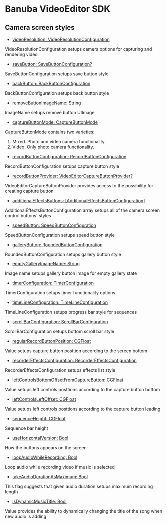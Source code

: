 # Banuba VideoEditor SDK
## Camera screen styles  

   - [videoResolution: VideoResolutionConfiguration]()
   
  VideoResolutionConfiguration setups camera options for capturing and rendering video
  
  - [saveButton: SaveButtonConfiguration?]()
  
  SaveButtonConfiguration setups save button style

  - [backButton: BackButtonConfiguration]()
  
  BackButtonConfiguration setups back button style

  - [removeButtonImageName: String]()
  
  ImageName setups remove button UIImage
  
  - [сaptureButtonMode: CaptureButtonMode]()
  
  CaptureButtonMode contains two varieties:
  1. Mixed. Photo and video camera functionality.
  2. Video. Only photo camera functionality.
  
  - [recordButtonConfiguration: RecordButtonConfiguration]()
  
  RecordButtonConfiguration setups capture button style
  
  - [recordButtonProvider: VideoEditorCaptureButtonProvider?]()
  
  VideoEditorCaptureButtonProvider provides access to the possibility for creating capture button
  
  - [additionalEffectsButtons: [AdditionalEffectsButtonConfiguration]]()
  
   AdditionalEffectsButtonConfiguration array setups all of the camera screen control buttons' styles
  
  - [speedButton: SpeedButtonConfiguration]()
  
  SpeedButtonConfiguration setups speed button style
 
  - [galleryButton: RoundedButtonConfiguration]()
  
  RoundedButtonConfiguration setups gallery button style
  
  - [emptyGalleryImageName: String]()
  
  Image name setups gallery button image for empty gallery state
 
  - [timerConfiguration: TimerConfiguration]()
  
  TimerConfiguration setups timer functionality options
  
  - [timeLineConfiguration: TimeLineConfiguration]()
  
  TimeLineConfiguration setups progress bar style for sequences
  
  - [scrollBarConfiguration: ScrollBarConfiguration]()
  
  ScrollBarConfiguration setups bottom scroll bar style
  
  - [regularRecordButtonPosition: CGFloat]()
  
  Value setups capture button posttion according to the screen bottom
  
  - [recorderEffectsConfiguration: RecorderEffectsConfiguration]()
  
  RecorderEffectsConfiguration setups effects list style
  
  - [leftControlsBottomOffsetFromCaptureButton: CGFloat]()
  
  Value setups left controls posttions according to the capture button bottom
  
  - [leftControlsLeftOffset: CGFloat]()
  
  Value setups left controls posttions according to the capture button leading
  
  - [sequenceHeight: CGFloat]()
  
  Sequence bar height
  
  - [useHorizontalVersion: Bool]()
  
  How the buttons appears on the screen
  
  - [loopAudioWhileRecording: Bool]()
  
  Loop audio while recording video if music is selected
  
  - [takeAudioDurationAsMaximum: Bool]()
  
  This flag suggests that given audio duration setups maximum recording length
  
  - [isDynamicMusicTitle: Bool]()
  
  Value provides the ability to dynamically changing the title of the song when new audio is adding
